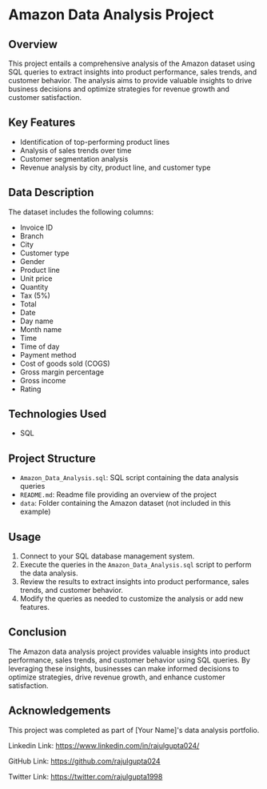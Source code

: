 # Amazon Data Analysis Project

## Overview
This project entails a comprehensive analysis of the Amazon dataset using SQL queries to extract insights into product performance, sales trends, and customer behavior. The analysis aims to provide valuable insights to drive business decisions and optimize strategies for revenue growth and customer satisfaction.

## Key Features
- Identification of top-performing product lines
- Analysis of sales trends over time
- Customer segmentation analysis
- Revenue analysis by city, product line, and customer type

## Data Description
The dataset includes the following columns:
- Invoice ID
- Branch
- City
- Customer type
- Gender
- Product line
- Unit price
- Quantity
- Tax (5%)
- Total
- Date
- Day name
- Month name
- Time
- Time of day
- Payment method
- Cost of goods sold (COGS)
- Gross margin percentage
- Gross income
- Rating

## Technologies Used
- SQL

## Project Structure
- `Amazon_Data_Analysis.sql`: SQL script containing the data analysis queries
- `README.md`: Readme file providing an overview of the project
- `data`: Folder containing the Amazon dataset (not included in this example)

## Usage
1. Connect to your SQL database management system.
2. Execute the queries in the `Amazon_Data_Analysis.sql` script to perform the data analysis.
3. Review the results to extract insights into product performance, sales trends, and customer behavior.
4. Modify the queries as needed to customize the analysis or add new features.

## Conclusion
The Amazon data analysis project provides valuable insights into product performance, sales trends, and customer behavior using SQL queries. By leveraging these insights, businesses can make informed decisions to optimize strategies, drive revenue growth, and enhance customer satisfaction.

## Acknowledgements
This project was completed as part of [Your Name]'s data analysis portfolio.

Linkedin Link: https://www.linkedin.com/in/rajulgupta024/

GitHub Link: https://github.com/rajulgupta024

Twitter Link: https://twitter.com/rajulgupta1998
